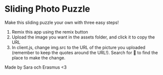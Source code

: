 Sliding Photo Puzzle
=================

Make this sliding puzzle your own with three easy steps!
1. Remix this app using the remix button
2. Upload the image you want in the assets folder, and click it to copy the URL
3. In client.js, change img.src to the URL of the picture you uploaded (remember to keep the quotes around the URL!). Search for 🔨 to find the place to make the change.

Made by Sara och Erasmus <3
